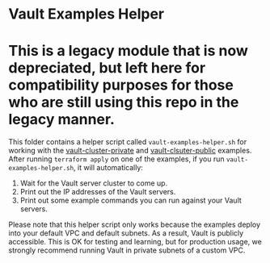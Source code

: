 # Vault Examples Helper
# This is a legacy module that is now depreciated, but left here for compatibility purposes for those who are still using this repo in the legacy manner.

This folder contains a helper script called `vault-examples-helper.sh` for working with the 
[vault-cluster-private](https://github.com/hashicorp/terraform-aws-vault/tree/master/examples/vault-cluster-private) and [vault-clsuter-public](https://github.com/hashicorp/terraform-aws-vault/tree/master/examples/vault-cluster-public) 
examples. After running `terraform apply` on one of the examples, if you run  `vault-examples-helper.sh`, it will 
automatically:

1. Wait for the Vault server cluster to come up.
1. Print out the IP addresses of the Vault servers.
1. Print out some example commands you can run against your Vault servers.

Please note that this helper script only works because the examples deploy into your default VPC and default subnets.
As a result, Vault is publicly accessible. This is OK for testing and learning, but for production usage, we strongly 
recommend running Vault in private subnets of a custom VPC.
